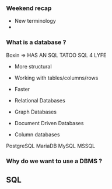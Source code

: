 ### Weekend recap

- New terminology
- 

### What is a database ?

Boxin => HAS AN SQL TATOO SQL 4 LYFE

- More structural
- Working with tables/columns/rows
- Faster

- Relational Databases
- Graph Databases
- Document Driven Databases 
- Column databases

PostgreSQL
MariaDB
MySQL
MSSQL



### Why do we want to use a DBMS ?



## SQL



